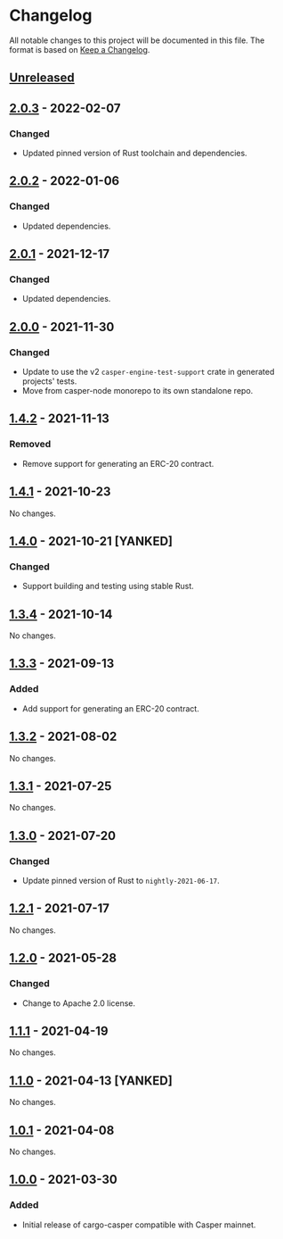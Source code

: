 # Changelog

All notable changes to this project will be documented in this file.  The format is based on [Keep a Changelog].

[comment]: <> (Added:      new features)
[comment]: <> (Changed:    changes in existing functionality)
[comment]: <> (Deprecated: soon-to-be removed features)
[comment]: <> (Removed:    now removed features)
[comment]: <> (Fixed:      any bug fixes)
[comment]: <> (Security:   in case of vulnerabilities)



## [Unreleased]



## [2.0.3] - 2022-02-07

### Changed
* Updated pinned version of Rust toolchain and dependencies.



## [2.0.2] - 2022-01-06

### Changed
* Updated dependencies.



## [2.0.1] - 2021-12-17

### Changed
* Updated dependencies.



## [2.0.0] - 2021-11-30

### Changed
* Update to use the v2 `casper-engine-test-support` crate in generated projects' tests.
* Move from casper-node monorepo to its own standalone repo.



## [1.4.2] - 2021-11-13

### Removed
* Remove support for generating an ERC-20 contract.



## [1.4.1] - 2021-10-23

No changes.



## [1.4.0] - 2021-10-21 [YANKED]

### Changed
* Support building and testing using stable Rust.



## [1.3.4] - 2021-10-14

No changes.



## [1.3.3] - 2021-09-13

### Added
* Add support for generating an ERC-20 contract.



## [1.3.2] - 2021-08-02

No changes.



## [1.3.1] - 2021-07-25

No changes.



## [1.3.0] - 2021-07-20

### Changed
* Update pinned version of Rust to `nightly-2021-06-17`.



## [1.2.1] - 2021-07-17

No changes.



## [1.2.0] - 2021-05-28

### Changed
* Change to Apache 2.0 license.



## [1.1.1] - 2021-04-19

No changes.



## [1.1.0] - 2021-04-13 [YANKED]

No changes.



## [1.0.1] - 2021-04-08

No changes.



## [1.0.0] - 2021-03-30

### Added
* Initial release of cargo-casper compatible with Casper mainnet.



[Keep a Changelog]: https://keepachangelog.com/en/1.0.0
[unreleased]: https://github.com/casper-ecosystem/cargo-casper/compare/v2.0.3...main
[2.0.3]: https://github.com/casper-ecosystem/cargo-casper/compare/v2.0.2...v2.0.3
[2.0.2]: https://github.com/casper-ecosystem/cargo-casper/compare/v2.0.1...v2.0.2
[2.0.1]: https://github.com/casper-ecosystem/cargo-casper/compare/v2.0.0...v2.0.1
[2.0.0]: https://github.com/casper-ecosystem/cargo-casper/compare/v1.4.2...v2.0.0
[1.4.2]: https://github.com/casper-ecosystem/cargo-casper/compare/v1.4.1...v1.4.2
[1.4.1]: https://github.com/casper-ecosystem/cargo-casper/compare/v1.4.0...v1.4.1
[1.4.0]: https://github.com/casper-ecosystem/cargo-casper/compare/v1.3.3...v1.4.0
[1.3.4]: https://github.com/casper-ecosystem/cargo-casper/compare/v1.3.3...v1.3.4
[1.3.3]: https://github.com/casper-ecosystem/cargo-casper/compare/v1.3.2...v1.3.3
[1.3.2]: https://github.com/casper-ecosystem/cargo-casper/compare/v1.3.1...v1.3.2
[1.3.1]: https://github.com/casper-ecosystem/cargo-casper/compare/v1.3.0...v1.3.1
[1.3.0]: https://github.com/casper-ecosystem/cargo-casper/compare/v1.2.1...v1.3.0
[1.2.1]: https://github.com/casper-ecosystem/cargo-casper/compare/v1.2.0...v1.2.1
[1.2.0]: https://github.com/casper-ecosystem/cargo-casper/compare/v1.1.1...v1.2.0
[1.1.1]: https://github.com/casper-ecosystem/cargo-casper/compare/v1.1.0...v1.1.1
[1.1.0]: https://github.com/casper-ecosystem/cargo-casper/compare/v1.0.1...v1.1.0
[1.0.1]: https://github.com/casper-ecosystem/cargo-casper/compare/v1.0.0...v1.0.1
[1.0.0]: https://github.com/casper-ecosystem/cargo-casper/tree/v1.0.0
